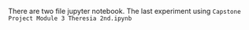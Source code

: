 There are two file jupyter notebook. The last experiment using `Capstone Project Module 3 Theresia 2nd.ipynb`
